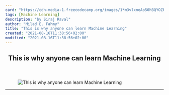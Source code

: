 ```yaml
---
card: "https://cdn-media-1.freecodecamp.org/images/1*m3vlxneAo50hBQYOZbT_ug.jpeg"
tags: [Machine Learning]
description: "by Siraj Raval"
author: "Milad E. Fahmy"
title: "This is why anyone can learn Machine Learning"
created: "2021-08-16T11:38:56+02:00"
modified: "2021-08-16T11:38:56+02:00"
---
```

<div class="site-wrapper">
<main id="site-main" class="site-main outer">
<div class="inner">
<article class="post-full post tag-machine-learning tag-ai tag-tech tag-technology tag-learning ">
<header class="post-full-header">
<h1 class="post-full-title">This is why anyone can learn Machine Learning</h1>
</header>
<figure class="post-full-image">
<picture>
<source media="(max-width: 700px)" sizes="1px" srcset="data:image/gif;base64,R0lGODlhAQABAIAAAAAAAP///yH5BAEAAAAALAAAAAABAAEAAAIBRAA7 1w">
<source media="(min-width: 701px)" sizes="(max-width: 800px) 400px,
(max-width: 1170px) 700px,
1400px" srcset="https://cdn-media-1.freecodecamp.org/images/1*m3vlxneAo50hBQYOZbT_ug.jpeg 300w,
https://cdn-media-1.freecodecamp.org/images/1*m3vlxneAo50hBQYOZbT_ug.jpeg 600w,
https://cdn-media-1.freecodecamp.org/images/1*m3vlxneAo50hBQYOZbT_ug.jpeg 1000w,
https://cdn-media-1.freecodecamp.org/images/1*m3vlxneAo50hBQYOZbT_ug.jpeg 2000w">
<img onerror="this.style.display='none'" src="https://cdn-media-1.freecodecamp.org/images/1*m3vlxneAo50hBQYOZbT_ug.jpeg" alt="This is why anyone can learn Machine Learning">
</picture>
</figure>
<section class="post-full-content">
<div class="post-content medium-migrated-article">
</div>
<hr>
</section>
</article>
</div>
</main>
</div>
<!-- Google Tag Manager (noscript) -->
<!-- End Google Tag Manager (noscript) -->
